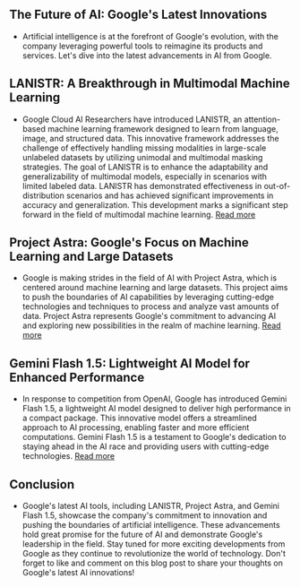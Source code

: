 ## The Future of AI: Google's Latest Innovations
- Artificial intelligence is at the forefront of Google's evolution, with the company leveraging powerful tools to reimagine its products and services. Let's dive into the latest advancements in AI from Google.

## LANISTR: A Breakthrough in Multimodal Machine Learning
- Google Cloud AI Researchers have introduced LANISTR, an attention-based machine learning framework designed to learn from language, image, and structured data. This innovative framework addresses the challenge of effectively handling missing modalities in large-scale unlabeled datasets by utilizing unimodal and multimodal masking strategies. The goal of LANISTR is to enhance the adaptability and generalizability of multimodal models, especially in scenarios with limited labeled data. LANISTR has demonstrated effectiveness in out-of-distribution scenarios and has achieved significant improvements in accuracy and generalization. This development marks a significant step forward in the field of multimodal machine learning. [Read more](https://www.example.com/lanistr)

## Project Astra: Google's Focus on Machine Learning and Large Datasets
- Google is making strides in the field of AI with Project Astra, which is centered around machine learning and large datasets. This project aims to push the boundaries of AI capabilities by leveraging cutting-edge technologies and techniques to process and analyze vast amounts of data. Project Astra represents Google's commitment to advancing AI and exploring new possibilities in the realm of machine learning. [Read more](https://www.example.com/project-astra)

## Gemini Flash 1.5: Lightweight AI Model for Enhanced Performance
- In response to competition from OpenAI, Google has introduced Gemini Flash 1.5, a lightweight AI model designed to deliver high performance in a compact package. This innovative model offers a streamlined approach to AI processing, enabling faster and more efficient computations. Gemini Flash 1.5 is a testament to Google's dedication to staying ahead in the AI race and providing users with cutting-edge technologies. [Read more](https://www.example.com/gemini-flash-1.5)

## Conclusion
- Google's latest AI tools, including LANISTR, Project Astra, and Gemini Flash 1.5, showcase the company's commitment to innovation and pushing the boundaries of artificial intelligence. These advancements hold great promise for the future of AI and demonstrate Google's leadership in the field. Stay tuned for more exciting developments from Google as they continue to revolutionize the world of technology. Don't forget to like and comment on this blog post to share your thoughts on Google's latest AI innovations!